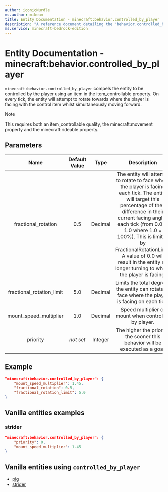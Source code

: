 ```yaml
---
author: iconicNurdle
ms.author: mikeam
title: Entity Documentation - minecraft:behavior.controlled_by_player
description: "A reference document detailing the 'behavior.controlled_by_player' entity goal"
ms.service: minecraft-bedrock-edition
---
```


# Entity Documentation - minecraft:behavior.controlled_by_player

`minecraft:behavior.controlled_by_player` compels the entity to be controlled by the player using an item in the item_controllable property. On every tick, the entity will attempt to rotate towards where the player is facing with the control item whilst simultaneously moving forward.

> [!NOTE]
> This requires both an item_controllable quality, the minecraft:movement property and the minecraft:rideable property.

## Parameters

| Name| Default Value| Type| Description |
|:-----------:|:-----------:|:-----------:|:-----------:|
| fractional_rotation| 0.5| Decimal| The entity will attempt to rotate to face where the player is facing each tick. The entity will target this percentage of their difference in their current facing angles each tick (from 0.0 to 1.0 where 1.0 = 100%). This is limited by FractionalRotationLimit. A value of 0.0 will result in the entity no longer turning to where the player is facing. |
| fractional_rotation_limit| 5.0| Decimal| Limits the total degrees the entity can rotate to face where the player is facing on each tick. |
| mount_speed_multiplier| 1.0| Decimal| Speed multiplier of mount when controlled by player. |
|priority|*not set*|Integer|The higher the priority, the sooner this behavior will be executed as a goal.|

## Example

```json
"minecraft:behavior.controlled_by_player": {
    "mount_speed_multiplier": 1.45,
    "fractional_rotation": 0.5,
    "fractional_rotation_limit": 5.0
}
```

## Vanilla entities examples

### strider

```json
"minecraft:behavior.controlled_by_player": {
    "priority": 0,
    "mount_speed_multiplier": 1.45
}
```

## Vanilla entities using `controlled_by_player`

- [pig](../../../../Source/VanillaBehaviorPack_Snippets/entities/pig.md)
- [strider](../../../../Source/VanillaBehaviorPack_Snippets/entities/strider.md)
